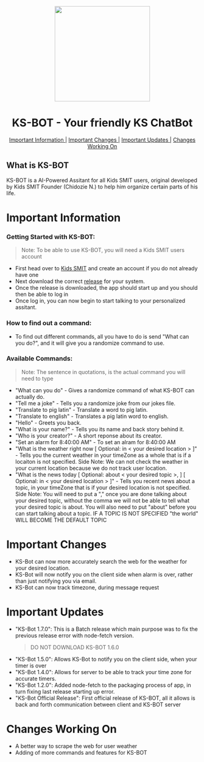 <p align="center">
  <img src="https://user-images.githubusercontent.com/67172682/147801833-bb70691f-79b9-4a7a-9d3b-e0ea592ce1d3.png" height=250>
</p>

<h1 align="center">KS-BOT - Your friendly KS ChatBot</h1>
<p align="center">
  <a href="https://github.com/KidsSMIT/KS-BOT#important-information">Important Information |</a>
  <a href="https://github.com/KidsSMIT/KS-BOT#important-changes">Important Changes |</a>
  <a href="https://github.com/KidsSMIT/KS-BOT#important-updates">Important Updates |</a>
  <a href="https://github.com/KidsSMIT/KS-BOT#changes-working-on">Changes Working On</a>
</p>

## What is KS-BOT
KS-BOT is a AI-Powered Assitant for all Kids SMIT users, original developed by Kids SMIT Founder (Chidozie N.) to help him organize certain parts of his life.


# Important Information
### Getting Started with KS-BOT:
> Note: To be able to use KS-BOT, you will need a Kids SMIT users account
- First head over to [Kids SMIT](https://www.kidssmit.com/) and create an account if you do not already have one
- Next download the correct [release](https://github.com/KidsSMIT/KS-BOT/releases) for your system.
- Once the release is downloaded, the app should start up and you should then be able to log in
- Once log in, you can now begin to start talking to your personalized assitant.

### How to find out a command:
- To find out different commands, all you have to do is send "What can you do?", and it will give you a randomize command to use.

### Available Commands:
> Note: The sentence in quotations, is the actual command you will need to type
- "What can you do" - Gives a randomize command of what KS-BOT can actually do.
- "Tell me a joke" - Tells you a randomize joke from our jokes file.
- "Translate <word> to pig latin" - Translate a word to pig latin.
- "Translate <pig latin word> to english" -  Translates a pig latin word to english.
- "Hello" - Greets you back.
- "What is your name?" - Tells you its name and back story behind it.
- "Who is your creator?" - A short reponse about its creator.
- "Set an alarm for 8:40:00 AM" - To set an alram for 8:40:00 AM
- "What is the weather right now [ Optional: in < your desired location > ]" - Tells you the current weather in your timeZone as a whole that is if a locaiton is not specified. Side Note: We can not check the weather in your current location because we do not track user location.
- "What is the news today [ Optional: about < your desired topic >, ] [ Optional: in < your desired location > ]" - Tells you recent news about a topic, in your timeZone that is if your desired location is not specified. Side Note: You will need to put a "," once you are done talking about your desired topic, without the comma we will not be able to tell what your desired topic is about. You will also need to put "about" before you can start talking about a topic. IF A TOPIC IS NOT SPECIFIED "the world" WILL BECOME THE DEFAULT TOPIC

# Important Changes
- KS-Bot can now more accurately search the web for the weather for your desired location.
- KS-Bot will now notify you on the client side when alarm is over, rather than just notifying you via email.
- KS-Bot can now track timezone, during message request

# Important Updates
- "KS-Bot 1.7.0": This is a Batch release which main purpose was to fix the previous release error with node-fetch version. 
  > DO NOT DOWNLOAD KS-BOT 1.6.0
- "KS-Bot 1.5.0": Allows KS-Bot to notify you on the client side, when your timer is over
- "KS-Bot 1.4.0": Allows for server to be able to track your time zone for accurate timers.
- "KS-Bot 1.2.0": Added node-fetch to the packaging process of app, in turn fixing last release starting up error.
- "KS-Bot Official Release": First official release of KS-BOT, all it allows is back and forth communication between client and KS-BOT server

# Changes Working On
- A better way to scrape the web for user weather
- Adding of more commands and features for KS-BOT
